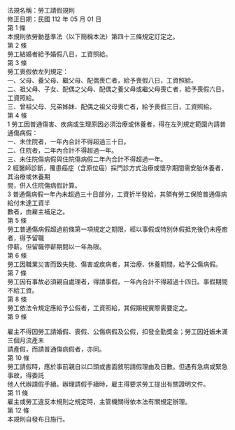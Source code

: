 法規名稱：勞工請假規則  
修正日期：民國 112 年 05 月 01 日  
第 1 條  
本規則依勞動基準法（以下簡稱本法）第四十三條規定訂定之。  
第 2 條  
勞工結婚者給予婚假八日，工資照給。  
第 3 條  
勞工喪假依左列規定：  
一、父母、養父母、繼父母、配偶喪亡者，給予喪假八日，工資照給。  
二、祖父母、子女、配偶之父母、配偶之養父母或繼父母喪亡者，給予喪假六日，工資照給。  
三、曾祖父母、兄弟姊妹、配偶之祖父母喪亡者，給予喪假三日，工資照給。  
第 4 條  
1 勞工因普通傷害、疾病或生理原因必須治療或休養者，得在左列規定範圍內請普通傷病假：  
一、未住院者，一年內合計不得超過三十日。  
二、住院者，二年內合計不得超過一年。  
三、未住院傷病假與住院傷病假二年內合計不得超過一年。  
2 經醫師診斷，罹患癌症（含原位癌）採門診方式治療或懷孕期間需安胎休養者，其治療或休養期  
間，併入住院傷病假計算。  
3 普通傷病假一年內未超過三十日部分，工資折半發給，其領有勞工保險普通傷病給付未達工資半  
數者，由雇主補足之。  
第 5 條  
勞工普通傷病假超過前條第一項規定之期限，經以事假或特別休假抵充後仍未痊癒者，得予留職  
停薪。但留職停薪期間以一年為限。  
第 6 條  
勞工因職業災害而致失能、傷害或疾病者，其治療、休養期間，給予公傷病假。  
第 7 條  
勞工因有事故必須親自處理者，得請事假，一年內合計不得超過十四日。事假期間不給工資。  
第 8 條  
勞工依法令規定應給予公假者，工資照給，其假期視實際需要定之。  
第 9 條  


雇主不得因勞工請婚假、喪假、公傷病假及公假，扣發全勤獎金；勞工因妊娠未滿三個月流產未  
請產假，而請普通傷病假者，亦同。  
第 10 條  
勞工請假時，應於事前親自以口頭或書面敘明請假理由及日數。但遇有急病或緊急事故，得委託  
他人代辦請假手續。辦理請假手續時，雇主得要求勞工提出有關證明文件。  
第 11 條  
雇主或勞工違反本規則之規定時，主管機關得依本法有關規定辦理。  
第 12 條  
本規則自發布日施行。  


